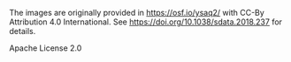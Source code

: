 The images are originally provided in https://osf.io/ysaq2/ with CC-By Attribution 4.0 International.
See https://doi.org/10.1038/sdata.2018.237 for details.

Apache License 2.0
